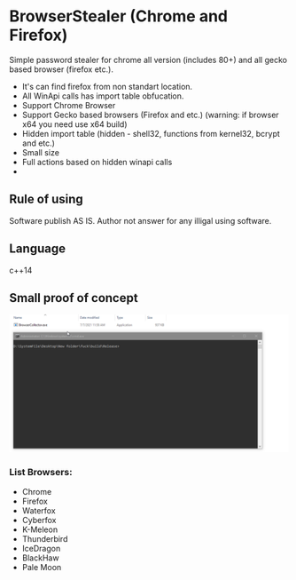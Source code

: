 # BrowserStealer (Chrome and Firefox)
Simple password stealer for chrome all version (includes 80+) and all gecko based browser (firefox etc.). 

- It's can find firefox from non standart location.
- All WinApi calls has import table obfucation.
- Support Chrome Browser
- Support Gecko based browsers (Firefox and etc.) (warning: if browser x64 you need use x64 build)
- Hidden import table (hidden - shell32, functions from kernel32, bcrypt and etc.)
- Small size
- Full actions based on hidden winapi calls
- 
## Rule of using
Software publish AS IS. Author not answer for any illigal using software.

## Language
c++14

## Small proof of concept

![alt text](https://raw.githubusercontent.com/SaulBerrenson/BrowserStealer/main/miscs/proof/DOoS5hYVlu.gif)

### List Browsers:

- Chrome
- Firefox
- Waterfox
- Cyberfox
- K-Meleon
- Thunderbird
- IceDragon
- BlackHaw
- Pale Moon

